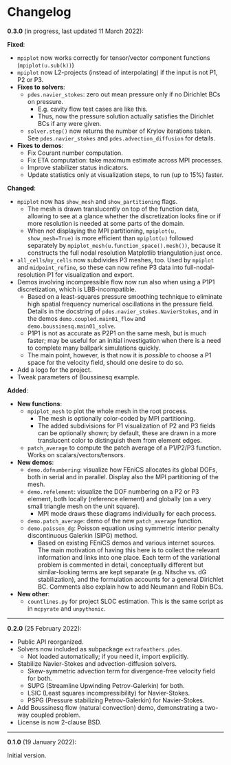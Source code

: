 # Changelog

**0.3.0** (in progress, last updated 11 March 2022):

**Fixed**:

- `mpiplot` now works correctly for tensor/vector component functions (`mpiplot(u.sub(k))`)
- `mpiplot` now L2-projects (instead of interpolating) if the input is not P1, P2 or P3.
- **Fixes to solvers**:
  - `pdes.navier_stokes`: zero out mean pressure only if no Dirichlet BCs on pressure.
    - E.g. cavity flow test cases are like this.
    - Thus, now the pressure solution actually satisfies the Dirichlet BCs if any were given.
  - `solver.step()` now returns the number of Krylov iterations taken. See `pdes.navier_stokes` and `pdes.advection_diffusion` for details.
- **Fixes to demos**:
  - Fix Courant number computation.
  - Fix ETA computation: take maximum estimate across MPI processes.
  - Improve stabilizer status indicators.
  - Update statistics only at visualization steps, to run (up to 15%) faster.

**Changed**:

- `mpiplot` now has `show_mesh` and `show_partitioning` flags.
  - The mesh is drawn translucently on top of the function data, allowing to see at a glance whether the discretization looks fine or if more resolution is needed at some parts of the domain.
  - When *not* displaying the MPI partitioning, `mpiplot(u, show_mesh=True)` is more efficient than `mpiplot(u)` followed separately by `mpiplot_mesh(u.function_space().mesh())`, because it constructs the full nodal resolution Matplotlib triangulation just once.
- `all_cells`/`my_cells` now subdivides P3 meshes, too. Used by `mpiplot` and `midpoint_refine`, so these can now refine P3 data into full-nodal-resolution P1 for visualization and export.
- Demos involving incompressible flow now run also when using a P1P1 discretization, which is LBB-incompatible.
  - Based on a least-squares pressure smoothing technique to eliminate high spatial frequency numerical oscillations in the pressure field. Details in the docstring of `pdes.navier_stokes.NavierStokes`, and in the demos `demo.coupled.main01_flow` and `demo.boussinesq.main01_solve`.
  - P1P1 is not as accurate as P2P1 on the same mesh, but is much faster; may be useful for an initial investigation when there is a need to complete many ballpark simulations quickly.
  - The main point, however, is that now it is *possible* to choose a P1 space for the velocity field, should one desire to do so.
- Add a logo for the project.
- Tweak parameters of Boussinesq example.

**Added**:

- **New functions**:
  - `mpiplot_mesh` to plot the whole mesh in the root process.
    - The mesh is optionally color-coded by MPI partitioning.
    - The added subdivisions for P1 visualization of P2 and P3 fields can be optionally shown; by default, these are drawn in a more translucent color to distinguish them from element edges.
  - `patch_average` to compute the patch average of a P1/P2/P3 function. Works on scalars/vectors/tensors.
- **New demos**:
  - `demo.dofnumbering`: visualize how FEniCS allocates its global DOFs, both in serial and in parallel. Display also the MPI partitioning of the mesh.
  - `demo.refelement`: visualize the DOF numbering on a P2 or P3 element, both locally (reference element) and globally (on a very small triangle mesh on the unit square).
    - MPI mode draws these diagrams individually for each process.
  - `demo.patch_average`: demo of the new `patch_average` function.
  - `demo.poisson_dg`: Poisson equation using symmetric interior penalty discontinuous Galerkin (SIPG) method.
    - Based on existing FEniCS demos and various internet sources. The main motivation of having this here is to collect the relevant information and links into one place. Each term of the variational problem is commented in detail, conceptually different but similar-looking terms are kept separate (e.g. Nitsche vs. dG stabilization), and the formulation accounts for a general Dirichlet BC. Comments also explain how to add Neumann and Robin BCs.
- **New other**:
  - `countlines.py` for project SLOC estimation. This is the same script as in `mcpyrate` and `unpythonic`.

---

**0.2.0** (25 February 2022):

- Public API reorganized.
- Solvers now included as subpackage `extrafeathers.pdes`.
  - Not loaded automatically; if you need it, import explicitly.
- Stabilize Navier-Stokes and advection-diffusion solvers.
  - Skew-symmetric advection term for divergence-free velocity field for both.
  - SUPG (Streamline Upwinding Petrov-Galerkin) for both.
  - LSIC (Least squares incompressibility) for Navier-Stokes.
  - PSPG (Pressure stabilizing Petrov-Galerkin) for Navier-Stokes.
- Add Boussinesq flow (natural convection) demo, demonstrating a two-way coupled problem.
- License is now 2-clause BSD.


---

**0.1.0** (19 January 2022):

Initial version.
